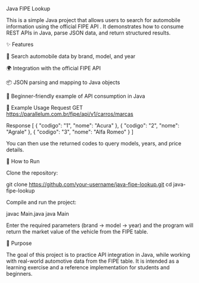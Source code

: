 Java FIPE Lookup

This is a simple Java project that allows users to search for automobile information using the official FIPE API
.
It demonstrates how to consume REST APIs in Java, parse JSON data, and return structured results.

✨ Features

🚗 Search automobile data by brand, model, and year

🌍 Integration with the official FIPE API

📦 JSON parsing and mapping to Java objects

🧩 Beginner-friendly example of API consumption in Java

📂 Example Usage
Request
GET https://parallelum.com.br/fipe/api/v1/carros/marcas

Response
[
  {
    "codigo": "1",
    "nome": "Acura"
  },
  {
    "codigo": "2",
    "nome": "Agrale"
  },
  {
    "codigo": "3",
    "nome": "Alfa Romeo"
  }
]


You can then use the returned codes to query models, years, and price details.

🚀 How to Run

Clone the repository:

git clone https://github.com/your-username/java-fipe-lookup.git
cd java-fipe-lookup


Compile and run the project:

javac Main.java
java Main


Enter the required parameters (brand → model → year) and the program will return the market value of the vehicle from the FIPE table.

🎯 Purpose

The goal of this project is to practice API integration in Java, while working with real-world automotive data from the FIPE table.
It is intended as a learning exercise and a reference implementation for students and beginners.
